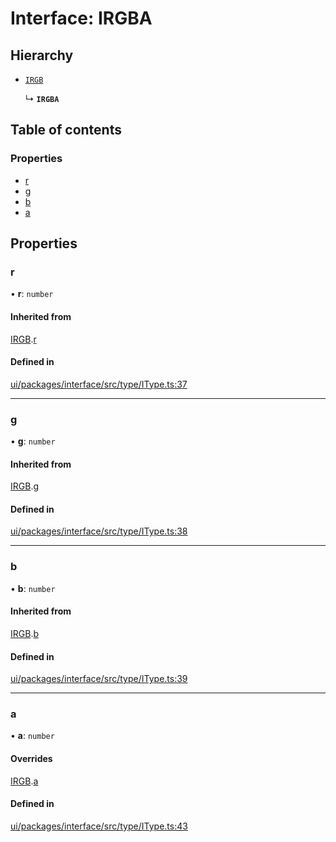 # Interface: IRGBA

## Hierarchy

- [`IRGB`](IRGB.md)

  ↳ **`IRGBA`**

## Table of contents

### Properties

- [r](IRGBA.md#r)
- [g](IRGBA.md#g)
- [b](IRGBA.md#b)
- [a](IRGBA.md#a)

## Properties

### r

• **r**: `number`

#### Inherited from

[IRGB](IRGB.md).[r](IRGB.md#r)

#### Defined in

[ui/packages/interface/src/type/IType.ts:37](https://github.com/leaferjs/leafer-ui/blob/311af1d/packages/interface/src/type/IType.ts#L37)

___

### g

• **g**: `number`

#### Inherited from

[IRGB](IRGB.md).[g](IRGB.md#g)

#### Defined in

[ui/packages/interface/src/type/IType.ts:38](https://github.com/leaferjs/leafer-ui/blob/311af1d/packages/interface/src/type/IType.ts#L38)

___

### b

• **b**: `number`

#### Inherited from

[IRGB](IRGB.md).[b](IRGB.md#b)

#### Defined in

[ui/packages/interface/src/type/IType.ts:39](https://github.com/leaferjs/leafer-ui/blob/311af1d/packages/interface/src/type/IType.ts#L39)

___

### a

• **a**: `number`

#### Overrides

[IRGB](IRGB.md).[a](IRGB.md#a)

#### Defined in

[ui/packages/interface/src/type/IType.ts:43](https://github.com/leaferjs/leafer-ui/blob/311af1d/packages/interface/src/type/IType.ts#L43)
